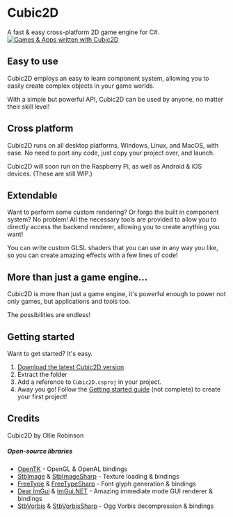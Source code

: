 # Cubic2D
A fast & easy cross-platform 2D game engine for C#.
[![Games & Apps written with Cubic2D](http://i.rollbot.net/Cubic2DDemo.png)](https://github.com/ohtrobinson/Cubic2DSample)

## Easy to use
Cubic2D employs an easy to learn component system, allowing you to easily create complex objects in your game worlds.

With a simple but powerful API, Cubic2D can be used by anyone, no matter their skill level!

## Cross platform
Cubic2D runs on all desktop platforms, Windows, Linux, and MacOS, with ease. No need to port any code, just copy your project over, and launch.

Cubic2D will soon run on the Raspberry Pi, as well as Android & iOS devices. (These are still WIP.)

## Extendable
Want to perform some custom rendering? Or forgo the built in component system? No problem! All the necessary tools are provided to allow you to directly access the backend renderer, allowing you to create anything you want!

You can write custom GLSL shaders that you can use in any way you like, so you can create amazing effects with a few lines of code!

## More than just a game engine...
Cubic2D is more than just a game engine, it's powerful enough to power not only games, but applications and tools too.

The possibilities are endless!

## Getting started
Want to get started? It's easy.

1. [Download the latest Cubic2D version](https://github.com/ohtrobinson/Cubic2D.git)
2. Extract the folder
3. Add a reference to `Cubic2D.csproj` in your project.
4. Away you go! Follow the [Getting started guide]() (not complete) to create your first project!

## Credits
Cubic2D by Ollie Robinson

##### Open-source libraries
* [OpenTK](https://github.com/opentk/opentk) - OpenGL & OpenAL bindings
* [StbImage](https://github.com/nothings/stb/blob/master/stb_image.h) & [StbImageSharp](https://github.com/StbSharp/StbImageSharp) - Texture loading & bindings
* [FreeType](https://github.com/freetype/freetype) & [FreeTypeSharp](https://github.com/ryancheung/FreeTypeSharp) - Font glyph generation & bindings
* [Dear ImGui](https://github.com/ocornut/imgui) & [ImGui.NET](https://github.com/mellinoe/ImGui.NET) - Amazing immediate mode GUI renderer & bindings
* [StbVorbis](https://github.com/nothings/stb/blob/master/stb_vorbis.c) & [StbVorbisSharp](https://github.com/StbSharp/StbVorbisSharp) - Ogg Vorbis decompression & bindings